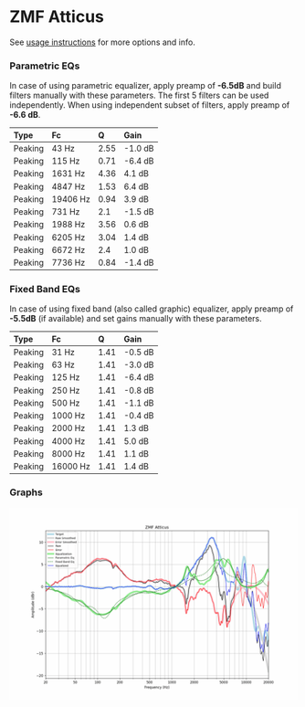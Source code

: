 # ZMF Atticus
See [usage instructions](https://github.com/jaakkopasanen/AutoEq#usage) for more options and info.

### Parametric EQs
In case of using parametric equalizer, apply preamp of **-6.5dB** and build filters manually
with these parameters. The first 5 filters can be used independently.
When using independent subset of filters, apply preamp of **-6.6 dB**.

| Type    | Fc       |    Q | Gain    |
|:--------|:---------|:-----|:--------|
| Peaking | 43 Hz    | 2.55 | -1.0 dB |
| Peaking | 115 Hz   | 0.71 | -6.4 dB |
| Peaking | 1631 Hz  | 4.36 | 4.1 dB  |
| Peaking | 4847 Hz  | 1.53 | 6.4 dB  |
| Peaking | 19406 Hz | 0.94 | 3.9 dB  |
| Peaking | 731 Hz   | 2.1  | -1.5 dB |
| Peaking | 1988 Hz  | 3.56 | 0.6 dB  |
| Peaking | 6205 Hz  | 3.04 | 1.4 dB  |
| Peaking | 6672 Hz  | 2.4  | 1.0 dB  |
| Peaking | 7736 Hz  | 0.84 | -1.4 dB |

### Fixed Band EQs
In case of using fixed band (also called graphic) equalizer, apply preamp of **-5.5dB**
(if available) and set gains manually with these parameters.

| Type    | Fc       |    Q | Gain    |
|:--------|:---------|:-----|:--------|
| Peaking | 31 Hz    | 1.41 | -0.5 dB |
| Peaking | 63 Hz    | 1.41 | -3.0 dB |
| Peaking | 125 Hz   | 1.41 | -6.4 dB |
| Peaking | 250 Hz   | 1.41 | -0.8 dB |
| Peaking | 500 Hz   | 1.41 | -1.1 dB |
| Peaking | 1000 Hz  | 1.41 | -0.4 dB |
| Peaking | 2000 Hz  | 1.41 | 1.3 dB  |
| Peaking | 4000 Hz  | 1.41 | 5.0 dB  |
| Peaking | 8000 Hz  | 1.41 | 1.1 dB  |
| Peaking | 16000 Hz | 1.41 | 1.4 dB  |

### Graphs
![](./ZMF%20Atticus.png)